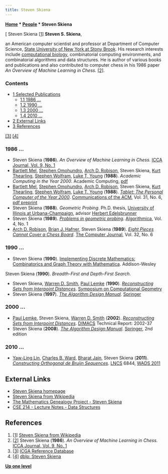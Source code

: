 ```yaml
---
title: Steven Skiena
---
```

**[Home](Home "Home") \* [People](People "People") \* Steven Skiena**



[ Steven Skiena <a id="cite-note-1" href="#cite-ref-1">[1]</a>
**Steven S. Skiena**,  

an American computer scientist and professor at Department of Computer Science, [State University of New York at Stony Brook](https://en.wikipedia.org/wiki/Stony_Brook_University). 
His research interests include [computational biology](https://en.wikipedia.org/wiki/Computational_biology), combinatorial computing environments, and combinatorial algorithms and data structures. He is author of various books and publications and also contributed to computer chess in his 1986 paper *An Overview of Machine Learning in Chess.* <a id="cite-note-2" href="#cite-ref-2">[2]</a>. 



### Contents


* [1 Selected Publications](#selected-publications)
	+ [1.1 1986 ...](#1986-...)
	+ [1.2 1990 ...](#1990-...)
	+ [1.3 2000 ...](#2000-...)
	+ [1.4 2010 ...](#2010-...)
* [2 External Links](#external-links)
* [3 References](#references)






<a id="cite-note-3" href="#cite-ref-3">[3]</a> <a id="cite-note-4" href="#cite-ref-4">[4]</a>



### 1986 ...


* Steven Skiena (**1986**). *An Overview of Machine Learning in Chess.* [ICCA Journal, Vol. 9, No. 1](ICGA_Journal#9_1 "ICGA Journal")
* [Bartlett Mel](http://www.scholarpedia.org/article/User:Bartlett_W._Mel), [Stephen Omohundro](Mathematician#SOmohundro "Mathematician"), [Arch D. Robison](index.php?title=Arch_D._Robison&action=edit&redlink=1 "Arch D. Robison (page does not exist)"), Steven Skiena, [Kurt Thearling](Kurt_Thearling "Kurt Thearling"), [Stephen Wolfram](Mathematician#SWolfram "Mathematician"), [Luke T, Young](https://genealogy.math.ndsu.nodak.edu/id.php?id=41147) (**1988**). *Academic Computing in the Year 2000*. Academic Computing, [pdf](https://www.stephenwolfram.com/publications/academic/academic-computing-year-2000.pdf)
* [Bartlett Mel](http://www.scholarpedia.org/article/User:Bartlett_W._Mel), [Stephen Omohundro](Mathematician#SOmohundro "Mathematician"), [Arch D. Robison](index.php?title=Arch_D._Robison&action=edit&redlink=1 "Arch D. Robison (page does not exist)"), Steven Skiena, [Kurt Thearling](Kurt_Thearling "Kurt Thearling"), [Stephen Wolfram](Mathematician#SWolfram "Mathematician"), [Luke T. Young](https://genealogy.math.ndsu.nodak.edu/id.php?id=41147) (**1988**). *[Tablet: The Personal Computer of the Year 2000](https://dl.acm.org/citation.cfm?id=62959.62960)*. [Communications of the ACM](ACM#Communications "ACM"), Vol. 31, No. 6, [pdf preprint](https://ntrs.nasa.gov/archive/nasa/casi.ntrs.nasa.gov/19880008883.pdf)
* Steven Skiena (**1988**). *Geometric Probing*. Ph.D. thesis, [University of Illinois at Urbana-Champaign](University_of_Illinois_at_Urbana-Champaign "University of Illinois at Urbana-Champaign"), advisor [Herbert Edelsbrunner](Mathematician#HEdelsbrunner "Mathematician")
* Steven Skiena (**1989**). *[Problems in geometric probing](https://link.springer.com/article/10.1007%2FBF01553911)*. [Algorithmica](https://en.wikipedia.org/wiki/Algorithmica), Vol. 4, No. 1
* [Arch D. Robison](index.php?title=Arch_D._Robison&action=edit&redlink=1 "Arch D. Robison (page does not exist)"), [Brian J. Hafner](index.php?title=Brian_J._Hafner&action=edit&redlink=1 "Brian J. Hafner (page does not exist)"), Steven Skiena (**1989**). *[Eight Pieces Cannot Cover a Chess Board](https://academic.oup.com/comjnl/article/32/6/567/341699)*. [The Computer Journal](https://en.wikipedia.org/wiki/The_Computer_Journal), Vol. 32, No. 6


### 1990 ...


* Steven Skiena (**1990**). [Implementing Discrete Mathematics: Combinatorics and Graph Theory with Mathematica](https://www.amazon.com/Implementing-Discrete-Mathematics-Combinatorics-Mathematica/dp/0201694670). Addison-Wesley


 Steven Skiena (**1990**). *Breadth-First and Depth-First Search*.
* Steven Skiena, [Warren D. Smith](Warren_D._Smith "Warren D. Smith"), [Paul Lemke](https://dblp.uni-trier.de/pers/hd/l/Lemke:Paul) (**1990**). *[Reconstructing Sets from Interpoint Distances](http://dl.acm.org/citation.cfm?id=98598)*. [Symposium on Computational Geometry](http://dblp.uni-trier.de/db/conf/compgeom/compgeom90.html#SkienaSL90)
* Steven Skiena (**1997**). *[The Algorithm Design Manual](https://dl.acm.org/citation.cfm?id=270051)*. [Springer](https://en.wikipedia.org/wiki/Springer_Science%2BBusiness_Media)


### 2000 ...


* [Paul Lemke](https://dblp.uni-trier.de/pers/hd/l/Lemke:Paul), Steven Skiena, [Warren D. Smith](Warren_D._Smith "Warren D. Smith") (**2002**). *[Reconstructing Sets from Interpoint Distances](http://archive.dimacs.rutgers.edu/TechnicalReports/abstracts/2002/2002-37.html)*. [DIMACS](https://en.wikipedia.org/wiki/DIMACS) Technical Report: 2002-37
* Steven Skiena (**2008**). *[The Algorithm Design Manual](https://www.springer.com/us/book/9781848000698)*. [Springer](https://en.wikipedia.org/wiki/Springer_Science%2BBusiness_Media), 2nd edition


### 2010 ...


* [Yaw-Ling Lin](http://www.cs.pu.edu.tw/~yawlin/), [Charles B. Ward](https://sites.google.com/site/charlesbward/), [Bharat Jain](http://dblp.uni-trier.de/pers/hd/j/Jain:Bharat), Steven Skiena (**2011**). *[Constructing Orthogonal de Bruijn Sequences](http://link.springer.com/chapter/10.1007%2F978-3-642-22300-6_50)*. [LNCS](https://en.wikipedia.org/wiki/Lecture_Notes_in_Computer_Science) 6844, [WADS 2011](http://dblp.uni-trier.de/db/conf/wads/wads2011.html#LinWJS11)


## External Links


* [Steven Skiena homepage](http://www.cs.sunysb.edu/~skiena/)
* [Steven Skiena from Wikipedia](https://en.wikipedia.org/wiki/Steven_Skiena)
* [The Mathematics Genealogy Project - Steven Skiena](http://genealogy.math.ndsu.nodak.edu/id.php?id=81449)
* [CSE 214 - Lecture Notes - Data Structures](http://www3.cs.stonybrook.edu/~skiena/214/lectures/index.html)


## References


1. <a id="cite-ref-1" href="#cite-note-1">[1]</a> [Steven Skiena from Wikipedia](https://en.wikipedia.org/wiki/Steven_Skiena)
2. <a id="cite-ref-2" href="#cite-note-2">[2]</a> Steven Skiena (**1986**). *An Overview of Machine Learning in Chess.* [ICCA Journal, Vol. 9, No. 1](ICGA_Journal#9_1 "ICGA Journal")
3. <a id="cite-ref-3" href="#cite-note-3">[3]</a> [ICGA Reference Database](ICGA_Journal#RefDB "ICGA Journal")
4. <a id="cite-ref-4" href="#cite-note-4">[4]</a> [dblp: Steven Skiena](https://dblp.uni-trier.de/pers/hd/s/Skiena:Steven)

**[Up one level](People "People")**







 
